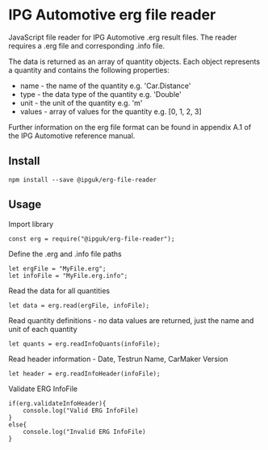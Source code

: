 # IPG Automotive erg file reader

JavaScript file reader for IPG Automotive .erg result files. The reader requires a .erg file and corresponding .info file.

The data is returned as an array of quantity objects. Each object represents a quantity and contains the following properties:

- name - the name of the quantity e.g. 'Car.Distance'
- type - the data type of the quantity e.g. 'Double'
- unit - the unit of the quantity e.g. 'm'
- values - array of values for the quantity e.g. [0, 1, 2, 3]

Further information on the erg file format can be found in appendix A.1 of the IPG Automotive reference manual.

## Install

```
npm install --save @ipguk/erg-file-reader
```

## Usage

Import library

```
const erg = require("@ipguk/erg-file-reader");
```

Define the .erg and .info file paths

```
let ergFile = "MyFile.erg";
let infoFile = "MyFile.erg.info";
```

Read the data for all quantities

```
let data = erg.read(ergFile, infoFile);
```

Read quantity definitions - no data values are returned, just the name and unit of each quantity

```
let quants = erg.readInfoQuants(infoFile);
```

Read header information - Date, Testrun Name, CarMaker Version

```
let header = erg.readInfoHeader(infoFile);
```

Validate ERG InfoFile

```
if(erg.validateInfoHeader){
    console.log("Valid ERG InfoFile)
}
else{
    console.log("Invalid ERG InfoFile)
}
```

